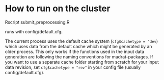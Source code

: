 # How to run on the cluster

Rscript submit_preprocessing.R

runs with config/default.cfg. 

The current process uses the default cache system (`cfg$cachetype = "dev`) which uses data from the default cache which might be generated by an older process.
This only works if the functions used in the input data generation are following the naming conventions for madrat-packages.
If you want to use a separate cache folder starting from scratch for your input data revision, set `cfg$cachetype = "rev"` in your config file (usually config/default.cfg).

